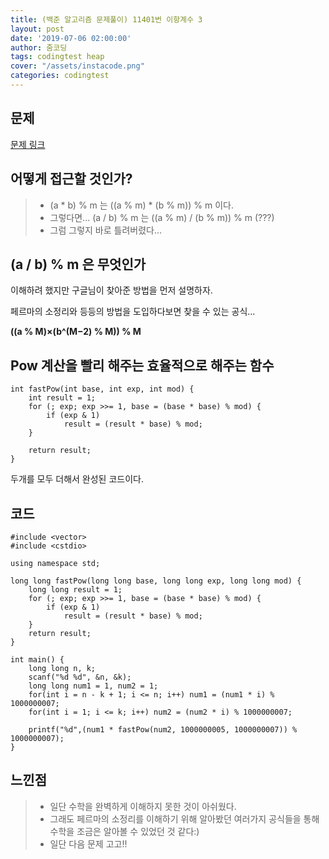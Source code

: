 ```yaml
---
title: (백준 알고리즘 문제풀이) 11401번 이항계수 3
layout: post
date: '2019-07-06 02:00:00'
author: 줌코딩
tags: codingtest heap
cover: "/assets/instacode.png"
categories: codingtest
---
```


## 문제

[문제 링크](https://www.acmicpc.net/problem/11401)

## 어떻게 접근할 것인가?

>* (a * b) % m 는 ((a % m) * (b % m)) % m 이다.
>* 그렇다면... (a / b) % m 는 ((a % m) / (b % m)) % m (???)
>* 그럼 그렇지 바로 틀려버렸다...

## (a / b) % m 은 무엇인가

이해하려 했지만 구글님이 찾아준 방법을 먼저 설명하자.

페르마의 소정리와 등등의 방법을 도입하다보면 찾을 수 있는 공식...

**((a % M)×(b^(M−2) % M)) % M**

## Pow 계산을 빨리 해주는 효율적으로 해주는 함수

    int fastPow(int base, int exp, int mod) {
        int result = 1;
        for (; exp; exp >>= 1, base = (base * base) % mod) {
            if (exp & 1)
                result = (result * base) % mod;
        }

        return result;
    }

두개를 모두 더해서 완성된 코드이다.

## 코드

    #include <vector>
    #include <cstdio>

    using namespace std;

    long long fastPow(long long base, long long exp, long long mod) {
        long long result = 1;
        for (; exp; exp >>= 1, base = (base * base) % mod) {
            if (exp & 1)
                result = (result * base) % mod;
        }
        return result;
    }

    int main() {
        long long n, k;
        scanf("%d %d", &n, &k);
        long long num1 = 1, num2 = 1;
        for(int i = n - k + 1; i <= n; i++) num1 = (num1 * i) % 1000000007;
        for(int i = 1; i <= k; i++) num2 = (num2 * i) % 1000000007;

        printf("%d",(num1 * fastPow(num2, 1000000005, 1000000007)) % 1000000007);
    }

## 느낀점

>* 일단 수학을 완벽하게 이해하지 못한 것이 아쉬웠다.
>* 그래도 페르마의 소정리를 이해하기 위해 알아봤던 여러가지 공식들을 통해 수학을 조금은 알아볼 수 있었던 것 같다:)
>* 일단 다음 문제 고고!!